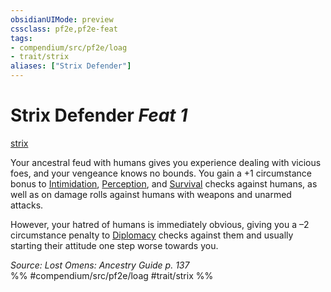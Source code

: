```yaml
---
obsidianUIMode: preview
cssclass: pf2e,pf2e-feat
tags:
- compendium/src/pf2e/loag
- trait/strix
aliases: ["Strix Defender"]
---
```

# Strix Defender  *Feat 1*  
[strix](../../rules/traits/strix-loag.md)  


Your ancestral feud with humans gives you experience dealing with vicious foes, and your vengeance knows no bounds. You gain a +1 circumstance bonus to [Intimidation](../skills.md#Intimidation), [Perception](../skills.md#Perception), and [Survival](../skills.md#Survival) checks against humans, as well as on damage rolls against humans with weapons and unarmed attacks.

However, your hatred of humans is immediately obvious, giving you a –2 circumstance penalty to [Diplomacy](../skills.md#Diplomacy) checks against them and usually starting their attitude one step worse towards you.

*Source: Lost Omens: Ancestry Guide p. 137*  
%% #compendium/src/pf2e/loag #trait/strix %%
